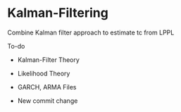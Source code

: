 # Kalman-Filtering
Combine Kalman filter approach to estimate tc from LPPL

To-do 
- Kalman-Filter Theory
- Likelihood Theory
- GARCH, ARMA Files

- New commit change 
